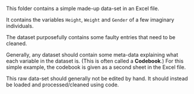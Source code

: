This folder contains a simple made-up data-set in an Excel file.

It contains the variables `Height`, `Weight` and `Gender` of a few imaginary individuals.

The dataset purposefully contains some faulty entries that need to be cleaned.

Generally, any dataset should contain some meta-data explaining what each variable in the dataset is. (This is often called a **Codebook**.) For this simple example, the codebook is given as a second sheet in the Excel file.

This raw data-set should generally not be edited by hand. It should instead be loaded and processed/cleaned using code.

